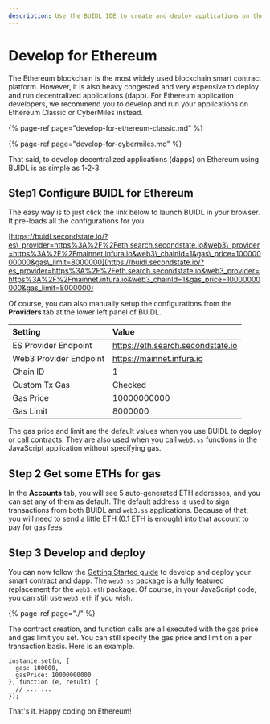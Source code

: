 ```yaml
---
description: Use the BUIDL IDE to create and deploy applications on the Ethereum blockchain
---
```


# Develop for Ethereum

The Ethereum blockchain is the most widely used blockchain smart contract platform. However, it is also heavy congested and very expensive to deploy and run decentralized applications \(dapp\). For Ethereum application developers, we recommend you to develop and run your applications on Ethereum Classic or CyberMiles instead.

{% page-ref page="develop-for-ethereum-classic.md" %}

{% page-ref page="develop-for-cybermiles.md" %}

That said, to develop decentralized applications \(dapps\) on Ethereum using BUIDL is as simple as 1-2-3.

## Step1 Configure BUIDL for Ethereum

The easy way is to just click the link below to launch BUIDL in your browser. It pre-loads all the configurations for you. 

[https://buidl.secondstate.io/?es\_provider=https%3A%2F%2Feth.search.secondstate.io&web3\_provider=https%3A%2F%2Fmainnet.infura.io&web3\_chainId=1&gas\_price=10000000000&gas\_limit=8000000](https://buidl.secondstate.io/?es_provider=https%3A%2F%2Feth.search.secondstate.io&web3_provider=https%3A%2F%2Fmainnet.infura.io&web3_chainId=1&gas_price=10000000000&gas_limit=8000000)

Of course, you can also manually setup the configurations from the **Providers** tab at the lower left panel of BUIDL.

| Setting | Value |
| :--- | :--- |
| ES Provider Endpoint | https://eth.search.secondstate.io |
| Web3 Provider Endpoint | https://mainnet.infura.io |
| Chain ID | 1 |
| Custom Tx Gas | Checked |
| Gas Price | 10000000000 |
| Gas Limit | 8000000 |

The gas price and limit are the default values when you use BUIDL to deploy or call contracts. They are also used when you call `web3.ss` functions in the JavaScript application without specifying gas.

## Step 2 Get some ETHs for gas

In the **Accounts** tab, you will see 5 auto-generated ETH addresses, and you can set any of them as default. The default address is used to sign transactions from both BUIDL and `web3.ss` applications. Because of that, you will need to send a little ETH \(0.1 ETH is enough\) into that account to pay for gas fees.

## Step 3 Develop and deploy

You can now follow the [Getting Started guide](./) to develop and deploy your smart contract and dapp. The `web3.ss` package is a fully featured replacement for the `web3.eth` package. Of course, in your JavaScript code, you can still use `web3.eth` if you wish.

{% page-ref page="./" %}

The contract creation, and function calls are all executed with the gas price and gas limit you set. You can still specify the gas price and limit on a per transaction basis. Here is an example.

```text
instance.set(n, {
  gas: 100000,
  gasPrice: 10000000000
}, function (e, result) {
  // ... ...
});
```

That's it. Happy coding on Ethereum!


